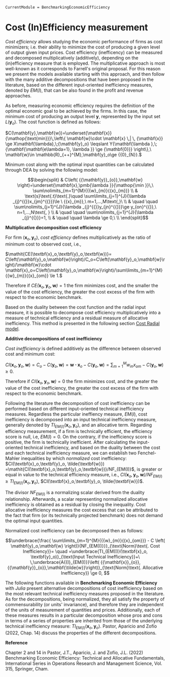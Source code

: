 ```@meta
CurrentModule = BenchmarkingEconomicEfficiency
```

# Cost (In)Efficiency measurement

*Cost efficiency* allows studying the economic performance of firms as cost minimizers; i.e. their ability to minimize the cost of producing a given level of output given input prices. Cost efficiency (inefficency) can be measured and decomposed multiplicatively (additively), depending on the (in)efficiency measure that is employed. The multiplicative approach is most well-known as it corresponds to Farrell's original proposal. For this reason we present the models available starting with this approach, and then follow with the many additive decompositions that have been proposed in the literature, based on the different input-oriented inefficiency measures, denoted by $EM(I)$, that can be also found in the profit and revenue approaches. 
 
As before, measuring economic efficiency requires the definition of the optimal economic goal to be achieved by the firms. In this case, the minimum cost of producing an output level $\textbf{y}$, represented by the input set $L(\textbf{y}_o)$. The cost function is defined as follows: 

$C(\mathbf{y},\mathbf{w})=\underset{\mathbf{x}}{\mathop{\text{min}}}\,\left\{ \mathbf{w}\cdot \mathbf{x} \,| \, {\mathbf{x}} \ge X\mathbf{\lambda},\;{\mathbf{y}_o} \leqslant
Y{\mathbf{\lambda },\;{\mathbf{\mathbf{e\lambda=1}, \lambda }} \ge {\mathbf{0}}} \right\},\ \mathbf{w}\in \mathbb{R}_{++}^{M},\mathbf{y}_o\ge {{0}_{N}}.$

Minimum cost along with the optimal input quantities can be calculated through DEA by solving the following model:  

```math
\begin{split}
& C\left( {{\mathbf{y}}_{o}},\mathbf{w} \right)=\underset{\mathbf{x},\pmb{\lambda }}{\mathop{\min }}\,\ \sum\nolimits_{m=1}^{M}{{{w}_{m}}{{x}_{m}}} \\ 
& \text{s}\text{.t}\text{.}\quad \sum\limits_{j=1}^{J}{\lambda _{j}^{{}}x_{jm}^{{}}}\le \ {{x}_{m}},\ m=1,...,M\text{,}\  \\ 
& \quad \quad \sum\nolimits_{j=1}^{J}{\lambda _{j}^{{}}y_{jn}^{{}}}\ge y_{on}^{{}},\ n=1,...,N\text{, } \\ 
& \quad \quad \sum\nolimits_{j=1}^{J}{\lambda _{j}^{{}}}=1, \\ 
& \quad \quad \lambda \ge 0,\  \\ 
\end{split}
```

**Multiplicative decomposition cost efficiency**

For firm $\left( \textbf{x}_{o}^{{}},\textbf{y}_{o}^{{}} \right)$, *cost efficiency* defines multiplicatively as the ratio of minimum cost to observed cost, i.e., 

$\mathit{CE(\textbf{x}_o,\textbf{y}_o,\textbf{w})}= C\left(\mathbf{y}_o,\mathbf{w}\right)/C_o=C\left(\mathbf{y}_o,\mathbf{w}\right)/\mathbf{w}\cdot \mathbf{x}_o=C\left(\mathbf{y}_o,\mathbf{w}\right)/\sum\limits_{m=1}^{M}{{w}_{m}}{{x}_{om}} \le 1.$


Therefore if $\mathit{CE(\textbf{x}_o,\textbf{y}_o,\textbf{w})} = 1$ the firm minimizes cost, and the smaller the value of the cost efficiency, the greater the cost excess of the firm with respect to the economic benchmark. 

Based on the duality between the cost function and the radial input measure, it is possible  to decompose cost efficiency multiplicatively into a measure of technical efficiency and a residual measure of allocative inefficiency. This method is presented in the following section [Cost Radial model](@ref).  


**Additive decompositions of cost inefficiency**

*Cost inefficiency* is defined additively as the difference between observed cost and minimum cost: 


$CI(\textbf{x}_o,\textbf{y}_o,\textbf{w}) = C_o-C\left(\mathbf{y}_o,\mathbf{w}\right) = \mathbf{w \cdot x}_o-C\left(\mathbf{y}_o,\mathbf{w}\right) = \sum\nolimits_{m=1}^{M}{{w}_{m}}{{x}_{om}} -C\left(\mathbf{y}_o,\mathbf{w}\right) \ge 0.$ 


Therefore if $\mathit{CI(\textbf{x}_o,\textbf{y}_o,\textbf{w})} = 0$ the firm minimizes cost, and the greater the value of the cost inefficiency, the greater the cost excess of the firm with respect to the economic benchmark. 

Following the literature the decomposition of cost inefficiency can be performed based on different input-oriented technical inefficiency measures. Regardless the particular ineffiency measure, $EM(I)$, cost inefficiency is decomposed into an input technical inefficiency measure, generally denoted by $TI_{EM(I)}(\textbf{x}_o, \textbf{y}_o)$, and an allocative term. Regarding efficiency measurement, if a firm is technically efficient, the efficiency score is null, i.e, $EM(I) = 0$. On the contrary, if the inefficiency score is positive, the firm is technically inefficient.  After calculating the input-oriented technical inefficiency, and based on the duality between the cost and each technical inefficiency measure, we can establish two Fenchel-Mahler inequalities by which *normalized* cost inefficiency: $CI(\textbf{x}_o,\textbf{y}_o, \tilde{\textbf{w}}) =\mathit{CI(\textbf{x}_o,\textbf{y}_o,\textbf{w})}/NF_{EM(I)}$, is greater or equal in value to the technical efficiency measure, i.e., $\mathit{CI(\textbf{x}_o,\textbf{y}_o,\textbf{w})}/NF_{EM(I)} \ge TI_{EM(I)}(\textbf{x}_o, \textbf{y}_o)$, $CI(\textbf{x}_o,\textbf{y}_o, \tilde{\textbf{w}})$.
 
 The divisor $NF_{EM(I)}$ is a normalizing scalar derived from the duality relationship. Afterwards, a scalar representing normalized allocative inefficiency is obtained as a residual by closing the inequality. Cost allocative inefficiency measures the cost excess that can be attributed to the fact that firm (or its technically projected benchmark) does not demand the optimal input quantities. 

Normalized cost inefficiency can be decomposed then as follows: 

```math
\underbrace{\frac{ \sum\limits_{m=1}^{M}{{{w}_{m}}{{x}_{om}}} - C \left( \mathbf{y}_o,\mathbf{w} \right)}{NF_{EM(I)}}}_{\text{Norm}\text{. Cost Inefficiency}}= \quad =\underbrace{TI_{EM(I)}(\textbf{x}_o, \textbf{y}_o)}_{\text{Input Technical Inefficiency}}+\ \,\underbrace{A{{I}_{EM(I)}}\left( {{\mathbf{x}}_{o}},{{\mathbf{y}}_{o}},\mathbf{\tilde{w}}\right)}_{\text{Norm}\text{. Allocative Inefficiency}} \ge 0,    
```  
The following functions available in **Benchmarking Economic Efficiency** with *Julia* present alternative decompositions of cost inefficiency based on the most relevant technical inefficiency measures proposed in the literature. As for the decompositions, being normalized, they all satisfy the property of commensurability (or units' invariance), and therefore they are independent of the units of measurement of quantities and prices. Additionally, each of these measures results in a particular decomposition whose pros and cons in terms of a series of properties are inherited from those of the underlying technical inefficiency measure: $TI_{EM(I)}(\textbf{x}_o, \textbf{y}_o)$. Pastor, Aparicio and Zofío (2022, Chap. 14) discuss the properties of the different decompositions. 

**Reference**

Chapter 2 and 14 in Pastor, J.T., Aparicio, J. and Zofío, J.L. (2022) Benchmarking Economic Efficiency: Technical and Allocative Fundamentals, International Series in Operations Research and Management Science, Vol. 315,  Springer, Cham. 
